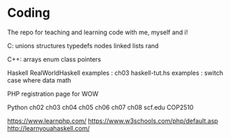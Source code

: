 # Coding
The repo for teaching and learning code with me, myself and i!

C:
unions structures typedefs nodes linked lists rand


C++:
arrays enum class pointers

Haskell
RealWorldHaskell examples : ch03
haskell-tut.hs examples : switch case where data math

PHP
registration page for WOW

Python
ch02 ch03 ch04 ch05 ch06 ch07 ch08 scf.edu COP2510

https://www.learnphp.com/
https://www.w3schools.com/php/default.asp
http://learnyouahaskell.com/
